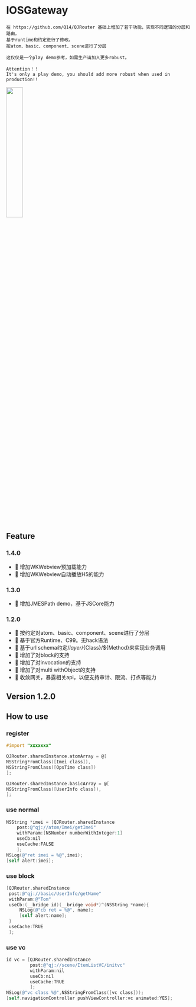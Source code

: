 # IOSGateway
```text
在 https://github.com/Q14/QJRouter 基础上增加了若干功能，实现不同逻辑的分层和路由。
基于runtime和约定进行了修改。
按atom、basic、component、scene进行了分层

这仅仅是一个play demo参考，如需生产请加入更多robust。

Attention！！
It's only a play demo, you should add more robust when used in production!!
```

<img src="https://s3.ax1x.com/2021/02/05/y8EUHK.png" width="30%"/>

## Feature
### 1.4.0
- 🎉  增加WKWebview预加载能力
- 🎉  增加WKWebview自动播放H5的能力

### 1.3.0
- 🎉  增加JMESPath demo，基于JSCore能力

### 1.2.0
- 🎉  按约定对atom、basic、component、scene进行了分层
- 🎉  基于官方Runtime、C99。无hack语法
- 🎉  基于url schema约定/${layer}/${Class}/${Method}来实现业务调用
- 🎉  增加了对block的支持
- 🎉  增加了对invocation的支持
- 🎉  增加了对multi withObject的支持
- 🎉  收敛网关，暴露相关api，以便支持审计、限流、打点等能力

## Version 1.2.0


## How to use

### register
```objective-c
#import "xxxxxxx"

QJRouter.sharedInstance.atomArray = @[
NSStringFromClass([Imei class]),
NSStringFromClass([OpsTime class])
];

QJRouter.sharedInstance.basicArray = @[
NSStringFromClass([UserInfo class]),
];
```

### use normal
```objective-c
NSString *imei = [QJRouter.sharedInstance
    post:@"qj://atom/Imei/getImei"
    withParam:[NSNumber numberWithInteger:1]
    useCb:nil
    useCache:FALSE
    ];
NSLog(@"ret imei = %@",imei);
[self alert:imei];
```

### use block
```objective-c
[QJRouter.sharedInstance
 post:@"qj://basic/UserInfo/getName"
 withParam:@"Tom"
 useCb:(__bridge id)(__bridge void*)^(NSString *name){
     NSLog(@"cb ret = %@", name);
     [self alert:name];
 }
 useCache:TRUE
 ];
 ```
 
 ### use vc
 ```objective-c
 id vc = [QJRouter.sharedInstance
          post:@"qj://scene/ItemListVC/initvc"
          withParam:nil
          useCb:nil
          useCache:TRUE
          ];
 NSLog(@"vc class %@",NSStringFromClass([vc class]));
 [self.navigationController pushViewController:vc animated:YES];
  ```
